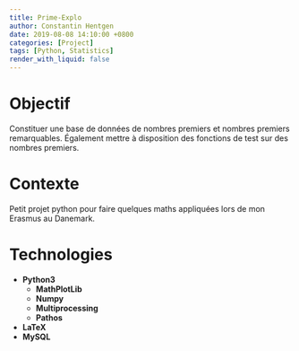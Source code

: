 ```yaml
---
title: Prime-Explo
author: Constantin Hentgen
date: 2019-08-08 14:10:00 +0800
categories: [Project]
tags: [Python, Statistics]
render_with_liquid: false
---
```


# Objectif

Constituer une base de données de nombres premiers et nombres premiers remarquables. Également mettre à disposition des fonctions de test sur des nombres premiers.

# Contexte

Petit projet python pour faire quelques maths appliquées lors de mon Erasmus au Danemark.

# Technologies

- **Python3**
  - **MathPlotLib**
  - **Numpy**
  - **Multiprocessing**
  - **Pathos**
- **LaTeX**
- **MySQL**
